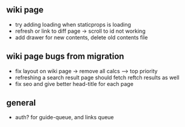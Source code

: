## wiki page

- try adding loading when staticprops is loading
- refresh or link to diff page -> scroll to id not working
- add drawer for new contents, delete old contents file

## wiki page bugs from migration

- fix layout on wiki page -> remove all calcs --> top priority
- refreshing a search result page should fetch reftch results as well
- fix seo and give better head-title for each page

## general

- auth? for guide-queue, and links queue
